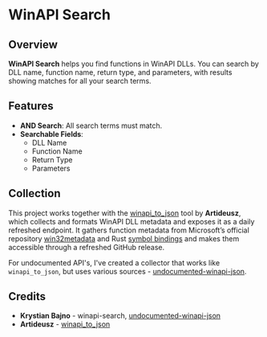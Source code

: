 # WinAPI Search

## Overview

**WinAPI Search** helps you find functions in WinAPI DLLs. You can search by DLL name, function name, return type, and parameters, with results showing matches for all your search terms.

## Features

- **AND Search**: All search terms must match.
- **Searchable Fields**:
  - DLL Name
  - Function Name
  - Return Type
  - Parameters

## Collection
This project works together with the [winapi_to_json](https://github.com/Artideusz/winapi_to_json) tool by **Artideusz**, which collects and formats WinAPI DLL metadata and exposes it as a daily refreshed endpoint. It gathers function metadata from Microsoft’s official repository [win32metadata](https://github.com/microsoft/win32metadata) and Rust [symbol bindings](https://github.com/microsoft/windows-rs/raw/master/crates/libs/bindgen/default/Windows.Win32.winmd) and makes them accessible through a refreshed GitHub release.

For undocumented API's, I've created a collector that works like `winapi_to_json`, but uses various sources - [undocumented-winapi-json](https://github.com/krystianbajno/undocumented-winapi-json).

## Credits
- **Krystian Bajno** - winapi-search, [undocumented-winapi-json](https://github.com/krystianbajno/undocumented-winapi-json)
- **Artideusz** - [winapi_to_json](https://github.com/Artideusz/winapi_to_json)
